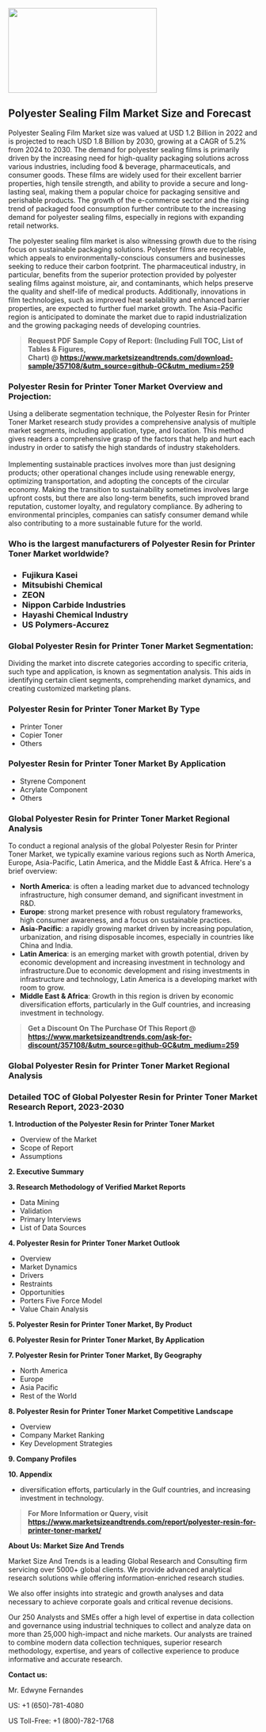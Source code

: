 <p><img class="alignnone size-medium wp-image-20088" src="https://ffe5etoiles.com/wp-content/uploads/2024/12/MST1-300x171.png" alt="" width="300" height="171" /></p><h2>Polyester Sealing Film Market Size and Forecast</h2><p>Polyester Sealing Film Market size was valued at USD 1.2 Billion in 2022 and is projected to reach USD 1.8 Billion by 2030, growing at a CAGR of 5.2% from 2024 to 2030. The demand for polyester sealing films is primarily driven by the increasing need for high-quality packaging solutions across various industries, including food & beverage, pharmaceuticals, and consumer goods. These films are widely used for their excellent barrier properties, high tensile strength, and ability to provide a secure and long-lasting seal, making them a popular choice for packaging sensitive and perishable products. The growth of the e-commerce sector and the rising trend of packaged food consumption further contribute to the increasing demand for polyester sealing films, especially in regions with expanding retail networks.</p><p>The polyester sealing film market is also witnessing growth due to the rising focus on sustainable packaging solutions. Polyester films are recyclable, which appeals to environmentally-conscious consumers and businesses seeking to reduce their carbon footprint. The pharmaceutical industry, in particular, benefits from the superior protection provided by polyester sealing films against moisture, air, and contaminants, which helps preserve the quality and shelf-life of medical products. Additionally, innovations in film technologies, such as improved heat sealability and enhanced barrier properties, are expected to further fuel market growth. The Asia-Pacific region is anticipated to dominate the market due to rapid industrialization and the growing packaging needs of developing countries.</p></p><blockquote id="" class=""><strong>Request PDF Sample Copy of Report: (Including Full TOC, List of Tables &amp; Figures, Chart)&nbsp;@&nbsp;<strong><a href="https://www.marketsizeandtrends.com/download-sample/357108/&utm_source=github-GC&utm_medium=259" target="_blank">https://www.marketsizeandtrends.com/download-sample/357108/&utm_source=github-GC&utm_medium=259</a></strong></strong></blockquote><h3 id="" class="">Polyester Resin for Printer Toner Market&nbsp;Overview and Projection:</h3><p id="" class="">Using a deliberate segmentation technique, the Polyester Resin for Printer Toner Market research study provides a comprehensive analysis of multiple market segments, including application, type, and location. This method gives readers a comprehensive grasp of the factors that help and hurt each industry in order to satisfy the high standards of industry stakeholders. <br /> <br />Implementing sustainable practices involves more than just designing products; other operational changes include using renewable energy, optimizing transportation, and adopting the concepts of the circular economy. Making the transition to sustainability sometimes involves large upfront costs, but there are also long-term benefits, such improved brand reputation, customer loyalty, and regulatory compliance. By adhering to environmental principles, companies can satisfy consumer demand while also contributing to a more sustainable future for the world.</p><h3 id="" class="">Who is the largest manufacturers of&nbsp;Polyester Resin for Printer Toner Market worldwide?</h3><h3 class=""><p><ul><li>Fujikura Kasei </li><li> Mitsubishi Chemical </li><li> ZEON </li><li> Nippon Carbide Industries </li><li> Hayashi Chemical Industry </li><li> US Polymers-Accurez</li></ul></p></h3><h3 id="" class="">Global&nbsp;Polyester Resin for Printer Toner Market Segmentation:</h3><p id="" class="">Dividing the market into discrete categories according to specific criteria, such type and application, is known as segmentation analysis. This aids in identifying certain client segments, comprehending market dynamics, and creating customized marketing plans.</p><h3 id="" class="">Polyester Resin for Printer Toner Market&nbsp;By Type</h3><p><p><ul><li>Printer Toner</li><li> Copier Toner</li><li> Others</p></li></ul></p></p><h3 id="" class="">Polyester Resin for Printer Toner Market&nbsp;By Application</h3><p class=""><p><ul><li>Styrene Component</li><li> Acrylate Component</li><li> Others</li></ul></p></p><h3 id="" class="">Global Polyester Resin for Printer Toner Market Regional Analysis</h3><p id="" class="">To conduct a regional analysis of the global Polyester Resin for Printer Toner Market, we typically examine various regions such as North America, Europe, Asia-Pacific, Latin America, and the Middle East &amp; Africa. Here's a brief overview:</p><ul><li><strong>North America</strong>: is often a leading market due to advanced technology infrastructure, high consumer demand, and significant investment in R&amp;D.</li><li><strong>Europe</strong>: strong market presence with robust regulatory frameworks, high consumer awareness, and a focus on sustainable practices.</li><li><strong>Asia-Pacific</strong>: a rapidly growing market driven by increasing population, urbanization, and rising disposable incomes, especially in countries like China and India.</li><li><strong>Latin America</strong>: is an emerging market with growth potential, driven by economic development and increasing investment in technology and infrastructure.Due to economic development and rising investments in infrastructure and technology, Latin America is a developing market with room to grow.</li><li><strong>Middle East &amp; Africa</strong>: Growth in this region is driven by economic diversification efforts, particularly in the Gulf countries, and increasing investment in technology.</li></ul><blockquote id="" class=""><strong>Get a Discount On The Purchase Of This Report @ <strong><a href="https://www.marketsizeandtrends.com/ask-for-discount/357108/&utm_source=github-GC&utm_medium=259" target="_blank">https://www.marketsizeandtrends.com/ask-for-discount/357108/&utm_source=github-GC&utm_medium=259</a></strong></strong></blockquote><h3 id="" class="">Global Polyester Resin for Printer Toner Market Regional Analysis</h3><h3 id="" class="">Detailed TOC of Global Polyester Resin for Printer Toner Market Research Report, 2023-2030</h3><p id="" class=""><strong>1. Introduction of the Polyester Resin for Printer Toner Market</strong></p><ul><li>Overview of the Market</li><li>Scope of Report</li><li>Assumptions</li></ul><p id="" class=""><strong>2. Executive Summary</strong></p><p id="" class=""><strong>3. Research Methodology of Verified Market Reports</strong></p><ul><li>Data Mining</li><li>Validation</li><li>Primary Interviews</li><li>List of Data Sources</li></ul><p id="" class=""><strong>4. Polyester Resin for Printer Toner Market Outlook</strong></p><ul><li>Overview</li><li>Market Dynamics</li><li>Drivers</li><li>Restraints</li><li>Opportunities</li><li>Porters Five Force Model</li><li>Value Chain Analysis</li></ul><p id="" class=""><strong>5. Polyester Resin for Printer Toner Market, By Product</strong></p><p id="" class=""><strong>6. Polyester Resin for Printer Toner Market, By Application</strong></p><p id="" class=""><strong>7. Polyester Resin for Printer Toner Market, By Geography</strong></p><ul><li>North America</li><li>Europe</li><li>Asia Pacific</li><li>Rest of the World</li></ul><p id="" class=""><strong>8. Polyester Resin for Printer Toner Market Competitive Landscape</strong></p><ul><li>Overview</li><li>Company Market Ranking</li><li>Key Development Strategies</li></ul><p id="" class=""><strong>9. Company Profiles</strong></p><p id="" class=""><strong>10. Appendix</strong></p><ul><li>diversification efforts, particularly in the Gulf countries, and increasing investment in technology.</li></ul><blockquote id="" class=""><strong>For More Information or Query, visit <strong><strong><a href="https://www.marketsizeandtrends.com/report/polyester-resin-for-printer-toner-market/" target="_blank">https://www.marketsizeandtrends.com/report/polyester-resin-for-printer-toner-market/</a></strong></strong></strong></blockquote><p id="" class=""><strong>About Us: Market Size And Trends</strong></p><p id="" class="">Market Size And Trends is a leading Global Research and Consulting firm servicing over 5000+ global clients. We provide advanced analytical research solutions while offering information-enriched research studies.</p><p id="" class="">We also offer insights into strategic and growth analyses and data necessary to achieve corporate goals and critical revenue decisions.</p><p id="" class="">Our 250 Analysts and SMEs offer a high level of expertise in data collection and governance using industrial techniques to collect and analyze data on more than 25,000 high-impact and niche markets. Our analysts are trained to combine modern data collection techniques, superior research methodology, expertise, and years of collective experience to produce informative and accurate research.</p><p id="" class=""><strong>Contact us:</strong></p><p id="" class="">Mr. Edwyne Fernandes</p><p id="" class="">US: +1 (650)-781-4080</p><p id="" class="">US Toll-Free: +1 (800)-782-1768</p>
